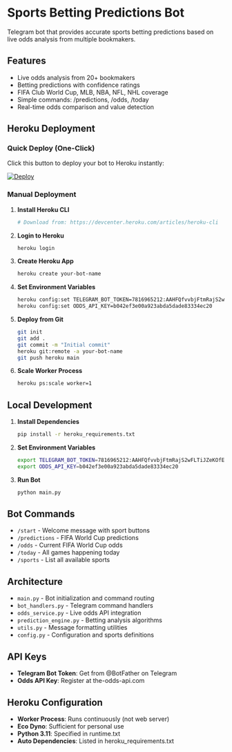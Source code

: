 # Sports Betting Predictions Bot

Telegram bot that provides accurate sports betting predictions based on live odds analysis from multiple bookmakers.

## Features

- Live odds analysis from 20+ bookmakers
- Betting predictions with confidence ratings
- FIFA Club World Cup, MLB, NBA, NFL, NHL coverage
- Simple commands: /predictions, /odds, /today
- Real-time odds comparison and value detection

## Heroku Deployment

### Quick Deploy (One-Click)

Click this button to deploy your bot to Heroku instantly:

[![Deploy](https://www.herokucdn.com/deploy/button.svg)](https://heroku.com/deploy?template=https://github.com/jeat14/sports-betting-bot)

### Manual Deployment

1. **Install Heroku CLI**
   ```bash
   # Download from: https://devcenter.heroku.com/articles/heroku-cli
   ```

2. **Login to Heroku**
   ```bash
   heroku login
   ```

3. **Create Heroku App**
   ```bash
   heroku create your-bot-name
   ```

4. **Set Environment Variables**
   ```bash
   heroku config:set TELEGRAM_BOT_TOKEN=7816965212:AAHFQfvvbjFtmRajS2wFLTiJZeKOfEzo7C0
   heroku config:set ODDS_API_KEY=b042ef3e00a923abda5dade83334ec20
   ```

5. **Deploy from Git**
   ```bash
   git init
   git add .
   git commit -m "Initial commit"
   heroku git:remote -a your-bot-name
   git push heroku main
   ```

6. **Scale Worker Process**
   ```bash
   heroku ps:scale worker=1
   ```

## Local Development

1. **Install Dependencies**
   ```bash
   pip install -r heroku_requirements.txt
   ```

2. **Set Environment Variables**
   ```bash
   export TELEGRAM_BOT_TOKEN=7816965212:AAHFQfvvbjFtmRajS2wFLTiJZeKOfEzo7C0
   export ODDS_API_KEY=b042ef3e00a923abda5dade83334ec20
   ```

3. **Run Bot**
   ```bash
   python main.py
   ```

## Bot Commands

- `/start` - Welcome message with sport buttons
- `/predictions` - FIFA World Cup predictions
- `/odds` - Current FIFA World Cup odds
- `/today` - All games happening today
- `/sports` - List all available sports

## Architecture

- `main.py` - Bot initialization and command routing
- `bot_handlers.py` - Telegram command handlers
- `odds_service.py` - Live odds API integration
- `prediction_engine.py` - Betting analysis algorithms
- `utils.py` - Message formatting utilities
- `config.py` - Configuration and sports definitions

## API Keys

- **Telegram Bot Token**: Get from @BotFather on Telegram
- **Odds API Key**: Register at the-odds-api.com

## Heroku Configuration

- **Worker Process**: Runs continuously (not web server)
- **Eco Dyno**: Sufficient for personal use
- **Python 3.11**: Specified in runtime.txt
- **Auto Dependencies**: Listed in heroku_requirements.txt